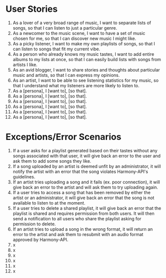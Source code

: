# User Stories
1. As a lover of a very broad range of music, I want to separate lists of songs, so that I can listen to just a particular genre.
2. As a newcomer to the music scene, I want to have a set of music chosen for me, so that I can discover new music I might like.
3. As a picky listener, I want to make my own playlists of songs, so that I can listen to songs that fit my current vibe.
4. As a person who already knows my music tastes, I want to add entire albums to my lists at once, so that I can easily build lists with songs from artists I like.
5. As an avid blogger, I want to share stories and thoughts about particular music and artists, so that I can express my opinions.
6. As an artist, I want to be able to see listening statistics for my music, so that I understand what my listeners are more likely to listen to. 
7. As a [persona], I [want to], [so that].
8. As a [persona], I [want to], [so that].
9. As a [persona], I [want to], [so that].
10. As a [persona], I [want to], [so that].
11. As a [persona], I [want to], [so that].
12. As a [persona], I [want to], [so that].

# Exceptions/Error Scenarios
1. If a user asks for a playlist generated based on their tastes without any songs associated with that user, it will give back an error to the user and ask them to add some songs they like.
2. If a song uploaded by an artist is deemed unfit by an administrator, it will notify the artist with an error that the song violates Harmony-API's guidelines.
3. If an artist tries uploading a song and it fails (ex. poor connection), it will give back an error to the artist and will ask them to try uploading again.
4. If a user tries to access a song that has been removed by either the artist or an administrator, it will give back an error that the song is not available to listen to at the moment.
5. If a user tries to delete a shared playlist, it will give back an error that the playlist is shared and requires permission from both users. It will then send a notification to all users who share the playlist asking for permission to delete. 
6. If an artist tries to upload a song in the wrong format, it will return an error to the artist and ask them to resubmit with an audio format approved by Harmony-API.
7. x
8. x
9. x
10. x
11. x
12. x
